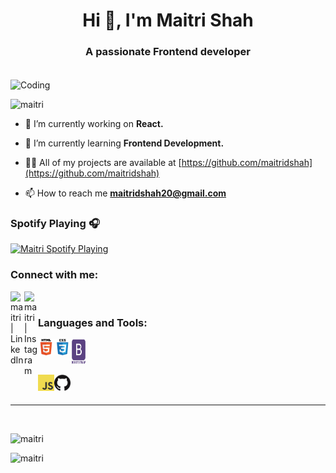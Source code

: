 <h1 align="center">Hi 👋, I'm Maitri Shah</h1>
<h3 align="center">A passionate Frontend developer</h3>
<br>
<img align="center" alt="Coding" width="800" src="https://user-images.githubusercontent.com/41771594/124593840-bcd02280-de7c-11eb-8778-a57309215e81.gif">


<p align="left"> <img src="https://komarev.com/ghpvc/?username=maitridshah&label=Profile%20views&color=0e75b6&style=flat" alt="maitri" /> </p>

- 🔭 I’m currently working on **React.**

- 🌱 I’m currently learning **Frontend Development.**

- 👨‍💻 All of my projects are available at [https://github.com/maitridshah](https://github.com/maitridshah)

- 📫 How to reach me **maitridshah20@gmail.com**


### Spotify Playing 🎧

[<img src="https://gifer.com/en/gifs/cd-player" alt="Maitri Spotify Playing" width="350" />](https://open.spotify.com/user/swyqyimdc12jajde4vpwd2x1b)

### Connect with me:

[<img align="left" alt="maitri | LinkedIn" width="22px" src="https://cdn.jsdelivr.net/npm/simple-icons@v3/icons/linkedin.svg" />][linkedin]
[<img align="left" alt="maitri | Instagram" width="22px" src="https://cdn.jsdelivr.net/npm/simple-icons@v3/icons/instagram.svg" />][instagram]

<br />

<h3 align="left">Languages and Tools:</h3>
<p align="left">

<img align="left" alt="HTML5" width="26px" src="https://raw.githubusercontent.com/github/explore/80688e429a7d4ef2fca1e82350fe8e3517d3494d/topics/html/html.png" />

<img align="left" alt="CSS3" width="26px" src="https://raw.githubusercontent.com/github/explore/80688e429a7d4ef2fca1e82350fe8e3517d3494d/topics/css/css.png" />

 <a href="https://getbootstrap.com" target="_blank"> <img src="https://raw.githubusercontent.com/devicons/devicon/master/icons/bootstrap/bootstrap-plain-wordmark.svg" alt="bootstrap" width="26px" height="40"/> </a>
 
<img align="left" alt="JavaScript" width="26px" src="https://raw.githubusercontent.com/github/explore/80688e429a7d4ef2fca1e82350fe8e3517d3494d/topics/javascript/javascript.png" />

<img align="left" alt="GitHub" width="26px" src="https://raw.githubusercontent.com/github/explore/78df643247d429f6cc873026c0622819ad797942/topics/github/github.png" />

<br />
<br />

---
<br>
<p><img align="left" src="https://github-readme-stats.vercel.app/api/top-langs?username=maitridshah&show_icons=true&locale=en&layout=compact" alt="maitri" /></p>
<br>
<p><img align="left" src="https://github-readme-stats.vercel.app/api?username=maitridshah&show_icons=true&locale=en" alt="maitri" /></p>

[instagram]: https://instagram.com/maitridshah02
[linkedin]: https://linkedin.com/in/shah-maitri-o55


<!--
**maitridshah/maitridshah** is a ✨ _special_ ✨ repository because its `README.md` (this file) appears on your GitHub profile.

Here are some ideas to get you started:

- 🔭 I’m currently working on ...
- 🌱 I’m currently learning ...
- 👯 I’m looking to collaborate on ...
- 🤔 I’m looking for help with ...
- 💬 Ask me about ...
- 📫 How to reach me: ...
- 😄 Pronouns: ...
- ⚡ Fun fact: ...
-->
